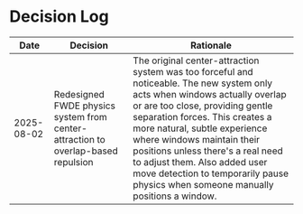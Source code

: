 # Decision Log

| Date | Decision | Rationale |
|------|----------|-----------|
| 2025-08-02 | Redesigned FWDE physics system from center-attraction to overlap-based repulsion | The original center-attraction system was too forceful and noticeable. The new system only acts when windows actually overlap or are too close, providing gentle separation forces. This creates a more natural, subtle experience where windows maintain their positions unless there's a real need to adjust them. Also added user move detection to temporarily pause physics when someone manually positions a window. |
